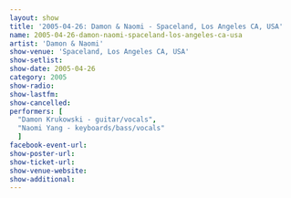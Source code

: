 ```yaml
---
layout: show
title: '2005-04-26: Damon & Naomi - Spaceland, Los Angeles CA, USA'
name: 2005-04-26-damon-naomi-spaceland-los-angeles-ca-usa
artist: 'Damon & Naomi'
show-venue: 'Spaceland, Los Angeles CA, USA'
show-setlist: 
show-date: 2005-04-26
category: 2005
show-radio: 
show-lastfm: 
show-cancelled: 
performers: [
  "Damon Krukowski - guitar/vocals",
  "Naomi Yang - keyboards/bass/vocals"
  ]
facebook-event-url: 
show-poster-url: 
show-ticket-url: 
show-venue-website: 
show-additional: 
---
```


